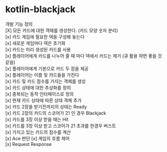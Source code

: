 # kotlin-blackjack

개발 기능 정의  
[X] 모든 카드에 대한 객체를 생성한다. (카드 모양 숫자 분리)    
[x] 카드 게임에 필요한 덱을 구성해 놓는다  
    [x] 새로운 게임마다 덱은 초기화  
    [x] 카드는 미리 생성된 카드를 사용  
    [x] 플레이어에게 카드를 나누어 줄 때 마다 덱에서 카드는 제거 (큐 활용 하면 좋을 것 같음)    
    [x] 플레이어에게 기본으로 카드 두 장을 제공  
[x] 플레이어는 이름 및 카드들을 가진다  
    [x] 카드 및 카드 점수를 가지는 객체를 생성  
[x] 카드 상태에 대한 추상화를 정의  
    [x] 중복되는 동작 인터페이스로 정의  
    [x] 현재 카드 상태에 따른 상태 객체 추가  
        [x] 카드 2장을 받기전까지의 상태는 Ready  
        [x] 카드 2장의 카드의 스코어가 21 인 경우 Blackjack  
        [x] 카드를 3장 이상 받을 때는 Hit  
        [x] 카드를 3장 이상 받고 스코어가 21 초과를 한경우 버스트    
[x] 가지고 있는 카드의 점수를 계산    
    [x] Ace 판단
[x] 게임의 흐름 제어  
[x] Request Response  
